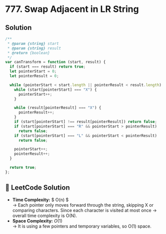 # 777. Swap Adjacent in LR String

## Solution

```javascript
/**
 * @param {string} start
 * @param {string} result
 * @return {boolean}
 */
var canTransform = function (start, result) {
  if (start === result) return true;
  let pointerStart = 0;
  let pointerResult = 0;

  while (pointerStart < start.length || pointerResult < result.length) {
    while (start[pointerStart] === "X") {
      pointerStart++;
    }

    while (result[pointerResult] === "X") {
      pointerResult++;
    }
    if (start[pointerStart] !== result[pointerResult]) return false;
    if (start[pointerStart] === "R" && pointerStart > pointerResult)
      return false;
    if (start[pointerStart] === "L" && pointerStart < pointerResult)
      return false;

    pointerStart++;
    pointerResult++;
  }

  return true;
};
```

## 📝 LeetCode Solution

- **Time Complexity:** $ O(n) $ <br>
  → Each pointer only moves forward through the string, skipping X or comparing characters. Since each character is visited at most once → overall time complexity is O(N).
  <br>
- **Space Complexity:** $O(1)$ <br>
  → It is using a few pointers and temporary variables, so O(1) space.
